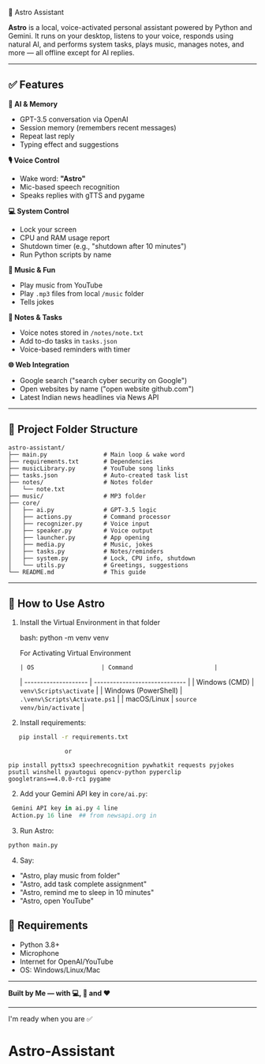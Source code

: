  🤖 Astro Assistant

**Astro** is a local, voice-activated personal assistant powered by Python and Gemini. It runs on your desktop, listens to your voice, responds using natural AI, and performs system tasks, plays music, manages notes, and more — all offline except for AI replies.

---

## ✅ Features

**🧠 AI & Memory**

* GPT-3.5 conversation via OpenAI
* Session memory (remembers recent messages)
* Repeat last reply
* Typing effect and suggestions

**🎙 Voice Control**

* Wake word: **"Astro"**
* Mic-based speech recognition
* Speaks replies with gTTS and pygame

**💻 System Control**

* Lock your screen
* CPU and RAM usage report
* Shutdown timer (e.g., "shutdown after 10 minutes")
* Run Python scripts by name

**🎵 Music & Fun**

* Play music from YouTube
* Play `.mp3` files from local `/music` folder
* Tells jokes

**📝 Notes & Tasks**

* Voice notes stored in `/notes/note.txt`
* Add to-do tasks in `tasks.json`
* Voice-based reminders with timer

**🌐 Web Integration**

* Google search ("search cyber security on Google")
* Open websites by name ("open website github.com")
* Latest Indian news headlines via News API

---

## 📁 Project Folder Structure

```
astro-assistant/
├── main.py                # Main loop & wake word
├── requirements.txt       # Dependencies
├── musicLibrary.py        # YouTube song links
├── tasks.json             # Auto-created task list
├── notes/                 # Notes folder
│   └── note.txt
├── music/                 # MP3 folder
├── core/
│   ├── ai.py              # GPT-3.5 logic
│   ├── actions.py         # Command processor
│   ├── recognizer.py      # Voice input
│   ├── speaker.py         # Voice output
│   ├── launcher.py        # App opening
│   ├── media.py           # Music, jokes
│   ├── tasks.py           # Notes/reminders
│   ├── system.py          # Lock, CPU info, shutdown
│   └── utils.py           # Greetings, suggestions
└── README.md              # This guide
```

---

## 🚀 How to Use Astro

 1. Install the Virtual Environment in that folder 

    bash:  python -m venv venv 

    For Activating Virtual Environment

        | OS                   | Command                       |
    | -------------------- | ----------------------------- |
    | Windows (CMD)        | `venv\Scripts\activate`       |
    | Windows (PowerShell) | `.\venv\Scripts\Activate.ps1` |
    | macOS/Linux          | `source venv/bin/activate`    |
    

    

2.  Install requirements:

```bash
   pip install -r requirements.txt
   ```
                    or  

    pip install pyttsx3 speechrecognition pywhatkit requests pyjokes psutil winshell pyautogui opencv-python pyperclip    googletrans==4.0.0-rc1 pygame 



2. Add your Gemini API key in `core/ai.py`:

```python
 Gemini API key in ai.py 4 line 
 Action.py 16 line  ## from newsapi.org in 

```

3. Run Astro:

```bash
python main.py
```

4. Say:

* "Astro, play music from folder"
* "Astro, add task complete assignment"
* "Astro, remind me to sleep in 10 minutes"
* "Astro, open YouTube"



## 🧠 Requirements

* Python 3.8+
* Microphone
* Internet for OpenAI/YouTube
* OS: Windows/Linux/Mac

---

**Built by Me — with 💻, 🎤 and ❤️**

---


I'm ready when you are ✅
# Astro-Assistant
